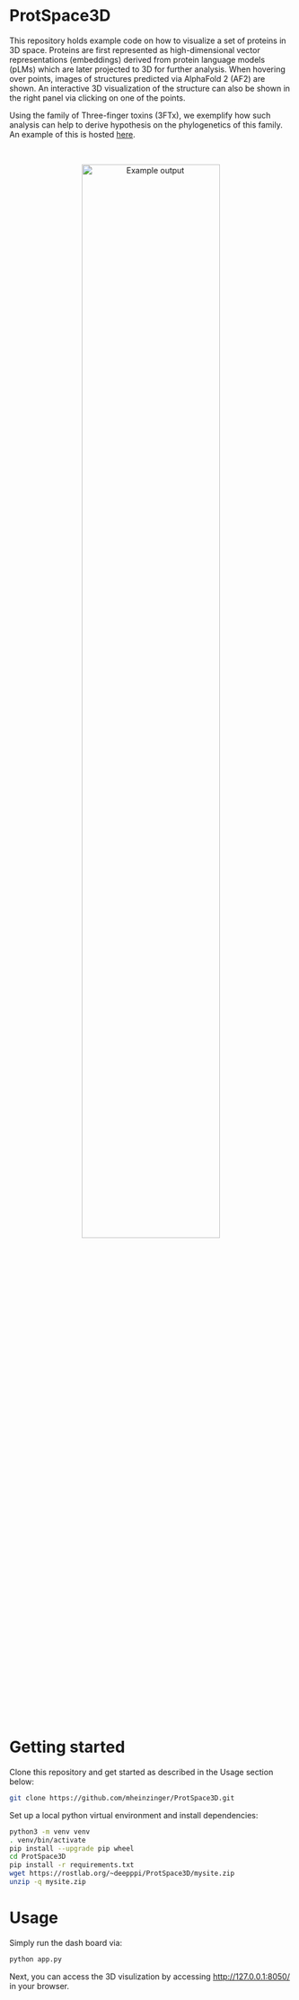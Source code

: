 # ProtSpace3D
This repository holds example code on how to visualize a set of proteins in 3D space. Proteins are first represented as high-dimensional vector representations (embeddings) derived from protein language models (pLMs) which are later projected to 3D for further analysis.
When hovering over points, images of structures predicted via AlphaFold 2 (AF2) are shown. An interactive 3D visualization of the structure can also be shown in the right panel via clicking on one of the points.

Using the family of Three-finger toxins (3FTx), we exemplify how such analysis can help to derive hypothesis on the phylogenetics of this family.
An example of this is hosted [here](http://3ftx.pythonanywhere.com/).

<br/>
<p align="center">
    <img width="70%" src="https://raw.githubusercontent.com/mheinzinger/ProtSpace3D/main/example_output.png" alt="Example output">
</p>
<br/>


# Getting started

Clone this repository and get started as described in the Usage section below:

```sh
git clone https://github.com/mheinzinger/ProtSpace3D.git
```

Set up a local python virtual environment and install dependencies:

```sh
python3 -m venv venv
. venv/bin/activate
pip install --upgrade pip wheel
cd ProtSpace3D
pip install -r requirements.txt
wget https://rostlab.org/~deepppi/ProtSpace3D/mysite.zip
unzip -q mysite.zip
```


# Usage

Simply run the dash board via:
```sh
python app.py
```
Next, you can access the 3D visulization by accessing http://127.0.0.1:8050/ in your browser.

